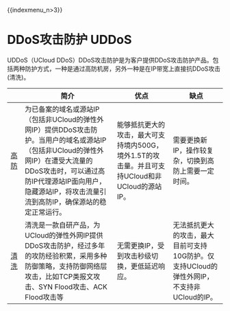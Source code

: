 {{indexmenu_n>3}}

# DDoS攻击防护 UDDoS

UDDoS（UCloud
DDoS）DDoS攻击防护是为客户提供DDoS攻击防护产品。包括两种防护方式，一种是通过高防机房，另外一种是在IP带宽上直接抗DDoS攻击(清洗)。

|                             | 简介                                                                                                                                       | 优点                                                         | 缺点                                                     |
| --------------------------- | ---------------------------------------------------------------------------------------------------------------------------------------- | ---------------------------------------------------------- | ------------------------------------------------------ |
| [高防](/security/uads/index)  | 为已备案的域名或源站IP（包括非UCloud的弹性外网IP）提供DDoS攻击防护。当用户的域名或源站IP（包括非UCloud的弹性外网IP）在遭受大流量的DDoS攻击时，可以通过高防IP代理源站IP面向用户，隐藏源站IP，将攻击流量引流到高防IP，确保源站的稳定正常运行。 | 能够抵抗更大的攻击，最大可支持境内500G，境外1.5T的攻击量。并且可支持UCloud和非UCloud的源站IP。 | 需要更换新IP，操作较复杂，切换到高防上需要一定时间。                            |
| [清洗](/security/clean/index) | 清洗是一款自研产品，为UCloud的弹性外网IP提供DDoS攻击防护，经过多年的攻防经验积累，采用多种防御策略，支持防御网络层攻击，比如TCP类报文攻击、SYN Flood攻击、ACK Flood攻击等                                    | 无需更换IP，受到攻击秒级切换，更低延迟响应。                                    | 无法抵抗更大的攻击，最大目前可支持10G防护。仅支持UCloud的弹性外网IP，不支持非UCloud的IP。 |
